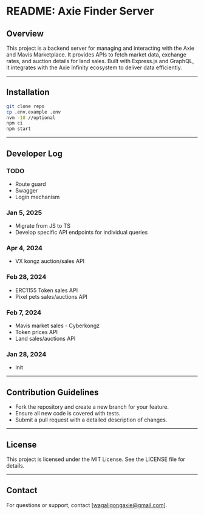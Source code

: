 # README: Axie Finder Server

## Overview

This project is a backend server for managing and interacting with the Axie and Mavis Marketplace. It provides APIs to fetch market data, exchange rates, and auction details for land sales. Built with Express.js and GraphQL, it integrates with the Axie Infinity ecosystem to deliver data efficiently.

---

## Installation

```bash
git clone repo
cp .env.example .env
nvm -18 //optional
npm ci
npm start

```

---

## Developer Log

### **TODO**

- Route guard
- Swagger
- Login mechanism

### **Jan 5, 2025**

- Migrate from JS to TS
- Develop specific API endpoints for individual queries

### **Apr 4, 2024**

- VX kongz auction/sales API

### **Feb 28, 2024**

- ERC1155 Token sales API
- Pixel pets sales/auctions API

### **Feb 7, 2024**

- Mavis market sales - Cyberkongz
- Token prices API
- Land sales/auctions API

### **Jan 28, 2024**

- Init

---

## Contribution Guidelines

- Fork the repository and create a new branch for your feature.
- Ensure all new code is covered with tests.
- Submit a pull request with a detailed description of changes.

---

## License

This project is licensed under the MIT License. See the LICENSE file for details.

---

## Contact

For questions or support, contact [wagaligongaxie@gmail.com].
